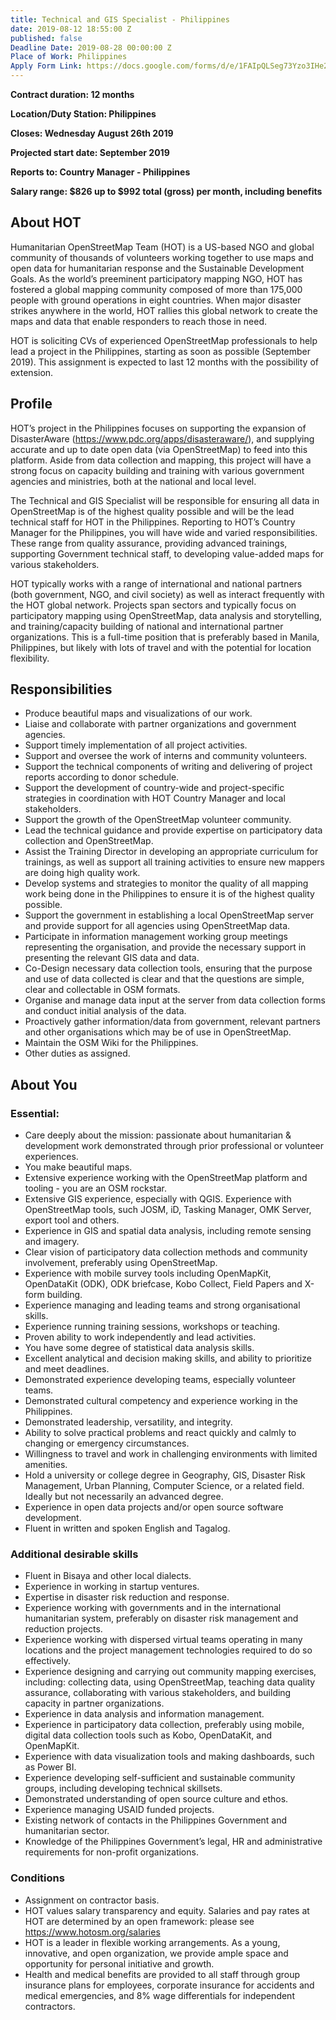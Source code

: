 ```yaml
---
title: Technical and GIS Specialist - Philippines
date: 2019-08-12 18:55:00 Z
published: false
Deadline Date: 2019-08-28 00:00:00 Z
Place of Work: Philippines
Apply Form Link: https://docs.google.com/forms/d/e/1FAIpQLSeg73Yzo3IHe20hbmX7dAUKmuQRJZiAZdOtc-qHJ3X7YGfH8w/viewform
---
```


**Contract duration: 12 months**

**Location/Duty Station: Philippines**

**Closes: Wednesday August 26th 2019**

**Projected start date: September 2019**

**Reports to: Country Manager - Philippines**

**Salary range: $826 up to $992 total (gross) per month, including benefits**

## About HOT

Humanitarian OpenStreetMap Team (HOT) is a US-based NGO and global community of thousands of volunteers working together to use maps and open data for humanitarian response and the Sustainable Development Goals. As the world’s preeminent participatory mapping NGO, HOT has fostered a global mapping community composed of more than 175,000 people with ground operations in eight countries. When major disaster strikes anywhere in the world, HOT rallies this global network to create the maps and data that enable responders to reach those in need.

HOT is soliciting CVs of experienced OpenStreetMap professionals to help lead a project in the Philippines, starting as soon as possible (September 2019). This assignment is expected to last 12 months with the possibility of extension.
 
## Profile

HOT’s project in the Philippines focuses on supporting the expansion of DisasterAware (https://www.pdc.org/apps/disasteraware/), and supplying accurate and up to date open data (via OpenStreetMap) to feed into this platform. Aside from data collection and mapping, this project will have a strong focus on capacity building and training with various government agencies and ministries, both at the national and local level.

The Technical and GIS Specialist will be responsible for ensuring all data in OpenStreetMap is of the highest quality possible and will be the lead technical staff for HOT in the Philippines. Reporting to HOT’s Country Manager for the Philippines, you will have wide and varied responsibilities. These range from quality assurance, providing advanced trainings, supporting Government technical staff, to developing value-added maps for various stakeholders.

HOT typically works with a range of international and national partners (both government, NGO, and civil society) as well as interact frequently with the HOT global network. Projects span sectors and typically focus on participatory mapping using OpenStreetMap, data analysis and storytelling, and training/capacity building of national and international partner organizations.
This is a full-time position that is preferably based in Manila, Philippines, but likely with lots of travel and with the potential for location flexibility.

 
## Responsibilities
* Produce beautiful maps and visualizations of our work.
* Liaise and collaborate with partner organizations and government agencies.
* Support timely implementation of all project activities.
* Support and oversee the work of interns and community volunteers.
* Support the technical components of writing and delivering of project reports according to donor schedule.
* Support the development of country-wide and project-specific strategies in coordination with HOT Country Manager and local stakeholders.
* Support the growth of the OpenStreetMap volunteer community.
* Lead the technical guidance and provide expertise on participatory data collection and OpenStreetMap.
* Assist the Training Director in developing an appropriate curriculum for trainings, as well as support all training activities to ensure new mappers are doing high quality work.
* Develop systems and strategies to monitor the quality of all mapping work being done in the Philippines to ensure it is of the highest quality possible.
* Support the government in establishing a local OpenStreetMap server and provide support for all agencies using OpenStreetMap data.
* Participate in information management working group meetings representing the organisation, and provide the necessary support in presenting the relevant GIS data and data.
* Co-Design necessary data collection tools, ensuring that the purpose and use of data collected is clear and that the questions are simple, clear and collectable in OSM formats.
* Organise and manage data input at the server from data collection forms and conduct initial analysis of the data.
* Proactively gather information/data from government, relevant partners and other organisations which may be of use in OpenStreetMap.
* Maintain the OSM Wiki for the Philippines.
* Other duties as assigned.

## About You
### Essential:
* Care deeply about the mission: passionate about humanitarian & development work demonstrated through prior professional or volunteer experiences.
* You make beautiful maps.
* Extensive experience working with the OpenStreetMap platform and tooling - you are an OSM rockstar.
* Extensive GIS experience, especially with QGIS. Experience with OpenStreetMap tools, such JOSM, iD, Tasking Manager, OMK Server, export tool and others.
* Experience in GIS and spatial data analysis, including remote sensing and imagery.
* Clear vision of participatory data collection methods and community involvement, preferably using OpenStreetMap.
* Experience with mobile survey tools including OpenMapKit, OpenDataKit (ODK), ODK briefcase, Kobo Collect, Field Papers and X-form building.
* Experience managing and leading teams and strong organisational skills.
* Experience running training sessions, workshops or teaching.
* Proven ability to work independently and lead activities.
* You have some degree of statistical data analysis skills.
* Excellent analytical and decision making skills, and ability to prioritize and meet deadlines.
* Demonstrated experience developing teams, especially volunteer teams.
* Demonstrated cultural competency and experience working in the Philippines.
* Demonstrated leadership, versatility, and integrity.
* Ability to solve practical problems and react quickly and calmly to changing or emergency circumstances.
* Willingness to travel and work in challenging environments with limited amenities.
* Hold a university or college degree in Geography, GIS, Disaster Risk Management, Urban Planning, Computer Science, or a related field. Ideally but not necessarily an advanced degree.
* Experience in open data projects and/or open source software development.
* Fluent in written and spoken English and Tagalog.

### Additional desirable skills
* Fluent in Bisaya and other local dialects.
* Experience in working in startup ventures.
* Expertise in disaster risk reduction and response.
* Experience working with governments and in the international humanitarian system, preferably on disaster risk management and reduction projects.
* Experience working with dispersed virtual teams operating in many locations and the project management technologies required to do so effectively.
* Experience designing and carrying out community mapping exercises, including: collecting data, using OpenStreetMap, teaching data quality assurance, collaborating with various stakeholders, and building capacity in partner organizations.
* Experience in data analysis and information management.
* Experience in participatory data collection, preferably using mobile, digital data collection tools such as Kobo, OpenDataKit, and OpenMapKit.
* Experience with data visualization tools and making dashboards, such as Power BI.
* Experience developing self-sufficient and sustainable community groups, including developing technical skillsets.
* Demonstrated understanding of open source culture and ethos.
* Experience managing USAID funded projects.
* Existing network of contacts in the Philippines Government and humanitarian sector.
* Knowledge of the Philippines Government’s legal, HR and administrative requirements for non-profit organizations.

### Conditions
* Assignment on contractor basis. 
* HOT values salary transparency and equity. Salaries and pay rates at HOT are determined by an open framework: please see https://www.hotosm.org/salaries 
* HOT is a leader in flexible working arrangements. As a young, innovative, and open organization, we provide ample space and opportunity for personal initiative and growth.
* Health and medical benefits are provided to all staff through group insurance plans for employees, corporate insurance for accidents and medical emergencies, and 8% wage differentials for independent contractors.